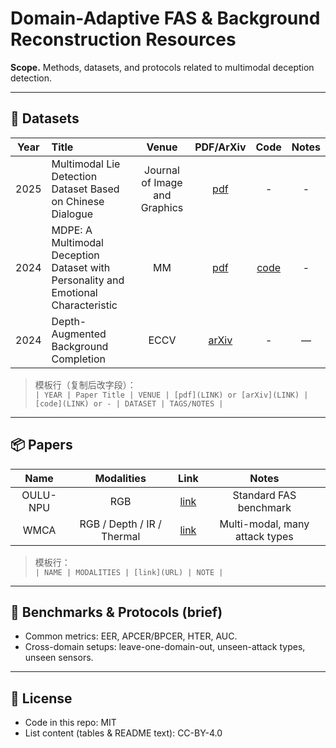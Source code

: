 # Domain-Adaptive FAS & Background Reconstruction Resources

**Scope.** Methods, datasets, and protocols related to multimodal deception detection.



---

## 📄 Datasets

| Year | Title | Venue | PDF/ArXiv | Code | Notes |
|:---:|:------|:-----:|:---------:|:----:|:-----:|
| 2025 | Multimodal Lie Detection Dataset Based on Chinese Dialogue | Journal of Image and Graphics | [pdf](https://arxiv.org/abs/2407.12274)| - | - |
| 2024 | MDPE: A Multimodal Deception Dataset with Personality and Emotional Characteristic | MM | [pdf](https://arxiv.org/abs/2407.12274) | [code](https://github.com/cai-cong/MDPE) | - |
| 2024 | Depth-Augmented Background Completion | ECCV | [arXiv](https://arxiv.org/abs/2407.00001) | - | — | depth, reconstruction |

> 模板行（复制后改字段）：  
> `| YEAR | Paper Title | VENUE | [pdf](LINK) or [arXiv](LINK) | [code](LINK) or - | DATASET | TAGS/NOTES |`

---

## 📦 Papers

| Name | Modalities | Link | Notes |
|:----:|:----------:|:----:|:-----:|
| OULU-NPU | RGB | [link](https://example.com) | Standard FAS benchmark |
| WMCA | RGB / Depth / IR / Thermal | [link](https://example.com) | Multi-modal, many attack types |

> 模板行：  
> `| NAME | MODALITIES | [link](URL) | NOTE |`

---

## 🧪 Benchmarks & Protocols (brief)
- Common metrics: EER, APCER/BPCER, HTER, AUC.
- Cross-domain setups: leave-one-domain-out, unseen-attack types, unseen sensors.

---

## 📜 License
- Code in this repo: MIT  
- List content (tables & README text): CC-BY-4.0
